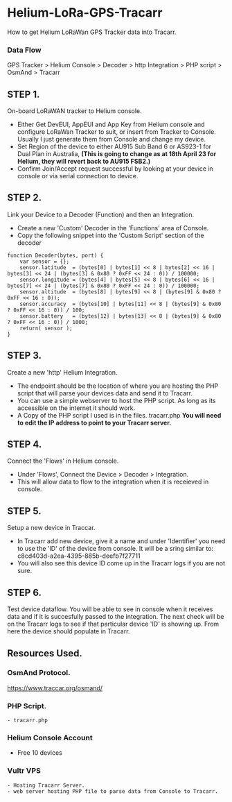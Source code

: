 # Helium-LoRa-GPS-Tracarr
How to get Helium LoRaWan GPS Tracker data into Tracarr.


### Data Flow
GPS Tracker > Helium Console > Decoder > http Integration > PHP script > OsmAnd > Tracarr


## STEP 1.
On-board LoRaWAN tracker to Helium console.
  - Either Get DevEUI, AppEUI and App Key from Helium console and configure LoRaWan Tracker to suit, or insert from Tracker to Console. Usually I just generate them from     Console and change my device.
  - Set Region of the device to either AU915 Sub Band 6 or AS923-1 for Dual Plan in Australia, **(This is going to change as at 18th April 23 for Helium, they will revert back to      AU915 FSB2.)**
  - Confirm Join/Accept request successful by looking at your device in console or via serial connection to device.


## STEP 2.
Link your Device to a Decoder (Function) and then an Integration.
  - Create a new 'Custom' Decoder in the 'Functions' area of Console.
  - Copy the following snippet into the 'Custom Script' section of the decoder

```
function Decoder(bytes, port) { 
    var sensor = {};    
    sensor.latitude  = (bytes[0] | bytes[1] << 8 | bytes[2] << 16 | bytes[3] << 24 | (bytes[3] & 0x80 ? 0xFF << 24 : 0)) / 100000;   
    sensor.longitude = (bytes[4] | bytes[5] << 8 | bytes[6] << 16 | bytes[7] << 24 | (bytes[7] & 0x80 ? 0xFF << 24 : 0)) / 100000;   
    sensor.altitude  = (bytes[8] | bytes[9] << 8 | (bytes[9] & 0x80 ? 0xFF << 16 : 0));  
    sensor.accuracy  = (bytes[10] | bytes[11] << 8 | (bytes[9] & 0x80 ? 0xFF << 16 : 0)) / 100;
    sensor.battery   = (bytes[12] | bytes[13] << 8 | (bytes[9] & 0x80 ? 0xFF << 16 : 0)) / 1000;
    return( sensor );
}
```

## STEP 3.
Create a new 'http' Helium Integration.
  - The endpoint should be the location of where you are hosting the PHP script that will parse your devices data and send it to Tracarr.
  - You can use a simple webserver to host the PHP script. As long as its accessible on the internet it should work.
  - A Copy of the PHP script I used is in the files. tracarr.php **You will need to edit the IP address to point to your Tracarr server.**
  
## STEP 4. 
Connect the 'Flows' in Helium console.
  - Under 'Flows', Connect the Device > Decoder > Integration.
  - This will allow data to flow to the integration when it is receieved in console.

## STEP 5.
Setup a new device in Traccar.
  - In Tracarr add new device, give it a name and under 'Identifier' you need to use the 'ID' of the device from console. It will be a sring similar to: c8cd403d-a2ea-4395-885b-deefb7f27711
  - You will also see this device ID come up in the Tracarr logs if you are not sure.
  
## STEP 6. 
Test device dataflow. You will be able to see in console when it receives data and if it is succesfully passed to the integration. The next check will be on the Tracarr logs to see if that particular device 'ID' is showing up. From here the device should populate in Tracarr.




## Resources Used.
  ### OsmAnd Protocol.
  https://www.traccar.org/osmand/

  ### PHP Script.
    - tracarr.php
  
  ### Helium Console Account 
   - Free 10 devices
  
  ### Vultr VPS 
    - Hosting Tracarr Server.
    - web server hosting PHP file to parse data from Console to Tracarr.
